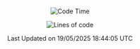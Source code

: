<div align="center">

<br />

 <!--START_SECTION:waka-->
![Code Time](http://img.shields.io/badge/Code%20Time-4%2C630%20hrs%2011%20mins-blue)

![Lines of code](https://img.shields.io/badge/%EC%A0%80%EB%8A%94%20%EC%97%AC%ED%83%9C%EA%B9%8C%EC%A7%80%20-3.4%20million%20%EC%A4%84%EC%9D%98%20%EC%BD%94%EB%93%9C%EB%A5%BC%20%EC%9E%91%EC%84%B1%ED%96%88%EC%96%B4%EC%9A%94.-blue)


 Last Updated on 19/05/2025 18:44:05 UTC
<!--END_SECTION:waka-->

</div>

